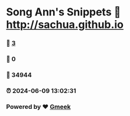 # Song Ann's Snippets :link: http://sachua.github.io 
### :page_facing_up: [3](http://sachua.github.io/tag.html) 
### :speech_balloon: 0 
### :hibiscus: 34944 
### :alarm_clock: 2024-06-09 13:02:31 
### Powered by :heart: [Gmeek](https://github.com/Meekdai/Gmeek)
